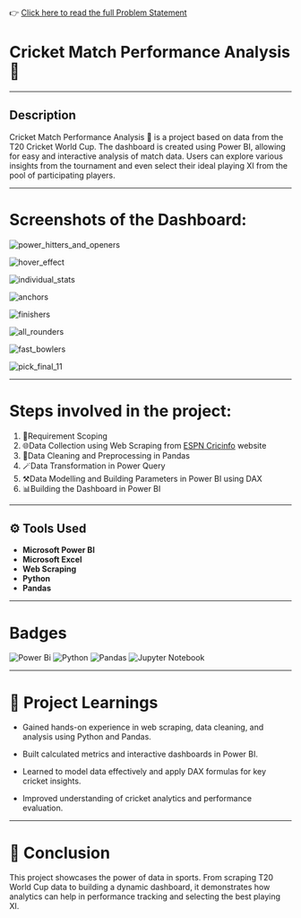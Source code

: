 👉 [Click here to read the full Problem Statement](./Problem-Statement.md)

# Cricket Match Performance Analysis🏏


---
## Description

Cricket Match Performance Analysis 🏏 is a project based on data from the T20 Cricket World Cup. The dashboard is created using Power BI, allowing for easy and interactive analysis of match data. Users can explore various insights from the tournament and even select their ideal playing XI from the pool of participating players.



---

# Screenshots of the Dashboard:

![power_hitters_and_openers](https://user-images.githubusercontent.com/81465377/211144386-48070a65-7e8b-4370-af44-121b878b554b.jpg)

![hover_effect](https://user-images.githubusercontent.com/81465377/211144410-6e11c0cd-ab86-4357-b272-9019f5efa445.jpg)

![individual_stats](https://user-images.githubusercontent.com/81465377/211144427-bfb260dc-3586-4db2-879c-6d84f4e8ca2d.jpg)

![anchors](https://user-images.githubusercontent.com/81465377/211144441-423d3ba3-76ab-49bf-b0d7-9b107ca2086f.jpg)

![finishers](https://user-images.githubusercontent.com/81465377/211144456-6eb2581f-4574-4961-b693-4c8ff0dd7b19.jpg)

![all_rounders](https://user-images.githubusercontent.com/81465377/211144466-43003158-fe3e-41c0-b02a-ee4db2c53379.jpg)

![fast_bowlers](https://user-images.githubusercontent.com/81465377/211144473-03ca6186-b8e8-419f-87a1-786f6a2d62a6.jpg)

![pick_final_11](https://user-images.githubusercontent.com/81465377/211144486-4b48e1fc-fab3-4bb0-b660-7b4da5be627d.jpg)

---

# Steps involved in the project:

1. 📝Requirement Scoping
2. 🌐Data Collection using Web Scraping from [ESPN Cricinfo](http://www.espn.in/cricket/) website
3. 🧹Data Cleaning and Preprocessing in Pandas
4. 🪄Data Transformation in Power Query
5. ⚒️Data Modelling and Building Parameters in Power BI using DAX
6. 📊Building the Dashboard in Power BI

---

## ⚙️ Tools Used

- **Microsoft Power BI**
- **Microsoft Excel**
- **Web Scraping**
- **Python**
- **Pandas**

---

# Badges

![Power Bi](https://img.shields.io/badge/power_bi-F2C811?style=for-the-badge&logo=powerbi&logoColor=black)
![Python](https://img.shields.io/badge/python-3670A0?style=for-the-badge&logo=python&logoColor=ffdd54)
![Pandas](https://img.shields.io/badge/pandas-%23150458.svg?style=for-the-badge&logo=pandas&logoColor=white)
![Jupyter Notebook](https://img.shields.io/badge/jupyter-%23FA0F00.svg?style=for-the-badge&logo=jupyter&logoColor=white)

---

# 🚀 Project Learnings

* Gained hands-on experience in web scraping, data cleaning, and analysis using Python and Pandas.

* Built calculated metrics and interactive dashboards in Power BI.

* Learned to model data effectively and apply DAX formulas for key cricket insights.

* Improved understanding of cricket analytics and performance evaluation.

---

# 📌 Conclusion

This project showcases the power of data in sports. From scraping T20 World Cup data to building a dynamic dashboard, it demonstrates how analytics can help in performance tracking and selecting the best playing XI.


